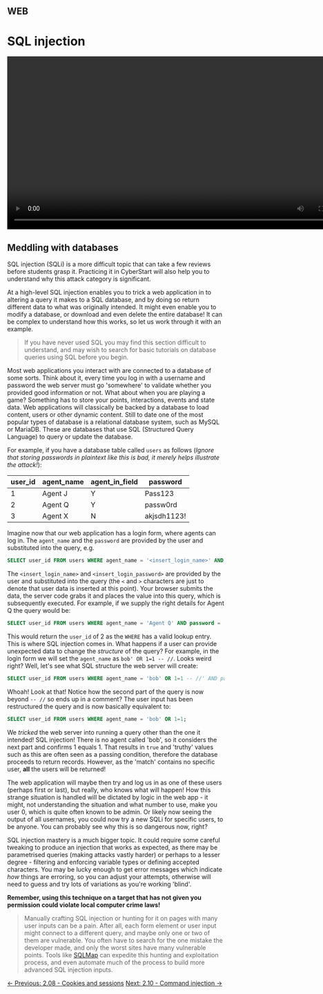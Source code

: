 ## WEB

# SQL injection

<div align="center">
  <video src="https://github.com/alphyos/CyberStart-2023/assets/116646389/d79e32fb-4d60-4a05-91c6-69f47b3b998f" width="800" />
</div>

## Meddling with databases

SQL injection (SQLi) is a more difficult topic that can take a few
reviews before students grasp it. Practicing it in CyberStart will also
help you to understand why this attack category is significant.

At a high-level SQL injection enables you to trick a web application
in to altering a query it makes to a SQL database, and by doing so
return different data to what was originally intended. It might even
enable you to modify a database, or download and even delete the entire
database! It can be complex to understand how this works, so let us work
 through it with an example.

> If you have never used SQL you may find this section difficult to
> understand, and may wish to search for basic tutorials on database
> queries using SQL before you begin.

Most web applications you interact with are connected to a database
of some sorts. Think about it, every time you log in with a username and
 password the web server must go 'somewhere' to validate whether you
provided good information or not. What about when you are playing a
game? Something has to store your points, interactions, events and state
 data. Web applications will classically be backed by a database to load
 content, users or other dynamic content. Still to date one of the most
popular types of database is a relational database system, such as MySQL
 or MariaDB. These are databases that use SQL (Structured Query
Language) to query or update the database.

For example, if you have a database table called `users` as follows (*Ignore that storing passwords in plaintext like this is bad, it merely helps illustrate the attack!*):

| user_id | agent_name | agent_in_field | password |
| --- | --- | --- | --- |
| 1 | Agent J | Y | Pass123 |
| 2 | Agent Q | Y | passw0rd |
| 3 | Agent X | N | akjsdh1123! |

Imagine now that our web application has a login form, where agents can log in. The `agent_name` and the `password` are provided by the user and substituted into the query, e.g.

```sql
SELECT user_id FROM users WHERE agent_name = '<insert_login_name>' AND password = '<insert_login_password>';
```

The `<insert_login_name>` and `<insert_login_password>` are provided by the user and substituted into the query (the `<` and `>`
 characters are just to denote that user data is inserted at this
point). Your browser submits the data, the server code grabs it and
places the value into this query, which is subsequently executed. For
example, if we supply the right details for Agent Q the query would be:

```sql
SELECT user_id FROM users WHERE agent_name = 'Agent Q' AND password = 'passw0rd';
```

This would return the `user_id` of 2 as the `WHERE`
 has a valid lookup entry. This is where SQL injection comes in. What
happens if a user can provide unexpected data to change the *structure* of the query? For example, in the login form we will set the `agent_name` as `bob' OR 1=1 -- //`. Looks weird right? Well, let's see what SQL structure the web server will create:

```sql
SELECT user_id FROM users WHERE agent_name = 'bob' OR 1=1 -- //' AND password = 'passw0rd';
```

Whoah! Look at that! Notice how the second part of the query is now beyond `-- //` so ends up in a comment? The user input has been restructured the query and is now basically equivalent to:

```sql
SELECT user_id FROM users WHERE agent_name = 'bob' OR 1=1;
```

We *tricked* the web server into running a query other than
the one it intended! SQL injection! There is no agent called 'bob', so
it considers the next part and confirms 1 equals 1. That results in `true`
 and 'truthy' values such as this are often seen as a passing condition,
 therefore the database proceeds to return records. However, as the
'match' contains no specific user, **all** the users will be returned!

The web application will maybe then try and log us in as one of these
 users (perhaps first or last), but really, who knows what will happen!
How this strange situation is handled will be dictated by logic in the
web app - it might, not understanding the situation and what number to
use, make you user 0, which is quite often known to be admin. Or likely
now seeing the output of all usernames, you could now try a new SQLi for
 specific users, to be anyone. You can probably see why this is so
dangerous now, right?

SQL injection mastery is a much bigger topic. It could require some
careful tweaking to produce an injection that works as expected, as
there may be parametrised queries (making attacks vastly harder) or
perhaps to a lesser degree - filtering and enforcing variable types or
defining accepted characters. You may be lucky enough to get error
messages which indicate *how* things are erroring, so you can
adjust your attempts, otherwise will need to guess and try lots of
variations as you're working 'blind'.

**Remember, using this technique on a target that has not given you permission could violate local computer crime laws!**

> Manually crafting SQL injection or hunting for it on pages with many
> user inputs can be a pain. After all, each form element or user input
> might connect to a different query, and maybe only one or two of them
> are vulnerable. You often have to search for the one mistake the
> developer made, and only the worst sites have many vulnerable points.
> Tools like [SQLMap](https://sqlmap.org/)
> can expedite this hunting and exploitation process, and even automate
> much of the process to build more advanced SQL injection inputs.

[← Previous: 2.08 - Cookies and sessions](https://play.cyberstart.com/field-manual/8f9e3c44-d7eb-11eb-98f3-0242ac140009)
[Next: 2.10 - Command injection →](https://play.cyberstart.com/field-manual/8f9f21e0-d7eb-11eb-9ae7-0242ac140009)
